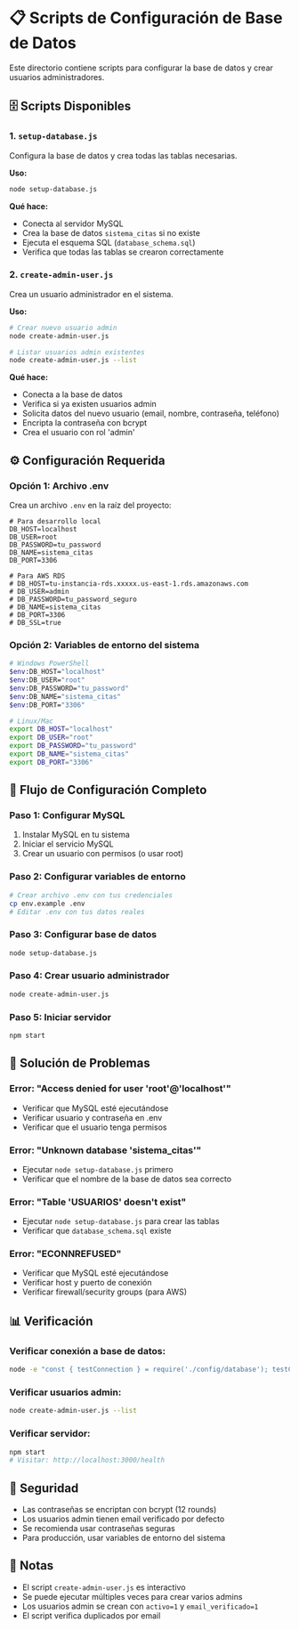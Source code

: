 # 📋 Scripts de Configuración de Base de Datos

Este directorio contiene scripts para configurar la base de datos y crear usuarios administradores.

## 🗄️ Scripts Disponibles

### 1. `setup-database.js`
Configura la base de datos y crea todas las tablas necesarias.

**Uso:**
```bash
node setup-database.js
```

**Qué hace:**
- Conecta al servidor MySQL
- Crea la base de datos `sistema_citas` si no existe
- Ejecuta el esquema SQL (`database_schema.sql`)
- Verifica que todas las tablas se crearon correctamente

### 2. `create-admin-user.js`
Crea un usuario administrador en el sistema.

**Uso:**
```bash
# Crear nuevo usuario admin
node create-admin-user.js

# Listar usuarios admin existentes
node create-admin-user.js --list
```

**Qué hace:**
- Conecta a la base de datos
- Verifica si ya existen usuarios admin
- Solicita datos del nuevo usuario (email, nombre, contraseña, teléfono)
- Encripta la contraseña con bcrypt
- Crea el usuario con rol 'admin'

## ⚙️ Configuración Requerida

### Opción 1: Archivo .env
Crea un archivo `.env` en la raíz del proyecto:

```env
# Para desarrollo local
DB_HOST=localhost
DB_USER=root
DB_PASSWORD=tu_password
DB_NAME=sistema_citas
DB_PORT=3306

# Para AWS RDS
# DB_HOST=tu-instancia-rds.xxxxx.us-east-1.rds.amazonaws.com
# DB_USER=admin
# DB_PASSWORD=tu_password_seguro
# DB_NAME=sistema_citas
# DB_PORT=3306
# DB_SSL=true
```

### Opción 2: Variables de entorno del sistema
```bash
# Windows PowerShell
$env:DB_HOST="localhost"
$env:DB_USER="root"
$env:DB_PASSWORD="tu_password"
$env:DB_NAME="sistema_citas"
$env:DB_PORT="3306"

# Linux/Mac
export DB_HOST="localhost"
export DB_USER="root"
export DB_PASSWORD="tu_password"
export DB_NAME="sistema_citas"
export DB_PORT="3306"
```

## 🚀 Flujo de Configuración Completo

### Paso 1: Configurar MySQL
1. Instalar MySQL en tu sistema
2. Iniciar el servicio MySQL
3. Crear un usuario con permisos (o usar root)

### Paso 2: Configurar variables de entorno
```bash
# Crear archivo .env con tus credenciales
cp env.example .env
# Editar .env con tus datos reales
```

### Paso 3: Configurar base de datos
```bash
node setup-database.js
```

### Paso 4: Crear usuario administrador
```bash
node create-admin-user.js
```

### Paso 5: Iniciar servidor
```bash
npm start
```

## 🔧 Solución de Problemas

### Error: "Access denied for user 'root'@'localhost'"
- Verificar que MySQL esté ejecutándose
- Verificar usuario y contraseña en .env
- Verificar que el usuario tenga permisos

### Error: "Unknown database 'sistema_citas'"
- Ejecutar `node setup-database.js` primero
- Verificar que el nombre de la base de datos sea correcto

### Error: "Table 'USUARIOS' doesn't exist"
- Ejecutar `node setup-database.js` para crear las tablas
- Verificar que `database_schema.sql` existe

### Error: "ECONNREFUSED"
- Verificar que MySQL esté ejecutándose
- Verificar host y puerto de conexión
- Verificar firewall/security groups (para AWS)

## 📊 Verificación

### Verificar conexión a base de datos:
```bash
node -e "const { testConnection } = require('./config/database'); testConnection().then(result => console.log('Conexión:', result))"
```

### Verificar usuarios admin:
```bash
node create-admin-user.js --list
```

### Verificar servidor:
```bash
npm start
# Visitar: http://localhost:3000/health
```

## 🔐 Seguridad

- Las contraseñas se encriptan con bcrypt (12 rounds)
- Los usuarios admin tienen email verificado por defecto
- Se recomienda usar contraseñas seguras
- Para producción, usar variables de entorno del sistema

## 📝 Notas

- El script `create-admin-user.js` es interactivo
- Se puede ejecutar múltiples veces para crear varios admins
- Los usuarios admin se crean con `activo=1` y `email_verificado=1`
- El script verifica duplicados por email
